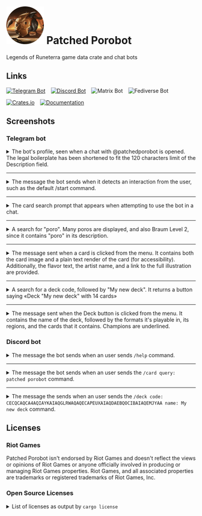 # ![](icon.png) Patched Porobot

Legends of Runeterra game data crate and chat bots

## Links

[![Telegram Bot](https://img.shields.io/badge/telegram%20bot-done-success)](https://t.me/patchedporobot)
 
[![Discord Bot](https://img.shields.io/badge/discord%20bot-done-success)](https://discord.com/api/oauth2/authorize?client_id=1071989978743193672&scope=applications.commands)
 
![Matrix Bot](https://img.shields.io/badge/matrix%20bot-to%20do-inactive)
 
![Fediverse Bot](https://img.shields.io/badge/fediverse%20bot-to%20do-inactive)

[![Crates.io](https://img.shields.io/crates/v/patched_porobot)](https://crates.io/crates/patched_porobot)
 
[![Documentation](https://img.shields.io/docsrs/patched_porobot)](https://docs.rs/patched_porobot/0.9.2/patched_porobot/)

## Screenshots

### Telegram bot

<details>
<summary>The bot's profile, seen when a chat with @patchedporobot is opened. The legal boilerplate has been shortened to fit the 120 characters limit of the Description field.</summary>

![](media/td-profile.png)

</details>

---

<details>
<summary>The message the bot sends when it detects an interaction from the user, such as the default /start command.</summary>

![](media/td-start.png)

</details>

---

<details>
<summary>The card search prompt that appears when attempting to use the bot in a chat.</summary>

![](media/td-prompt.png)

</details>

---

<details>
<summary>A search for "poro". Many poros are displayed, and also Braum Level 2, since it contains "poro" in its description.</summary>

![](media/td-poro.png)

</details>

---

<details>
<summary>The message sent when a card is clicked from the menu. It contains both the card image and a plain text render of the card (for accessibility). Additionally, the flavor text, the artist name, and a link to the full illustration are provided.</summary>

![](media/td-message.png)

</details>

---

<details>
<summary>A search for a deck code, followed by "My new deck". It returns a button saying «Deck "My new deck" with 14 cards»</summary>

![](media/td-deck.png)

</details>

---

<details>
<summary>The message sent when the Deck button is clicked from the menu. It contains the name of the deck, followed by the formats it's playable in, its regions, and the cards that it contains. Champions are underlined.</summary>

![](media/td-eternal.png)

</details>

### Discord bot

<details>
<summary>The message the bot sends when an user sends <code>/help</code> command.</summary>

![](media/ds-help.png)

</details>

---

<details>
<summary>The message the bot sends when an user sends the <code>/card query: patched porobot</code> command.</summary>

![](media/ds-card.png)

</details>

---

<details>
<summary>The message the sends when an user sends the <code>/deck code: CECQCAQCA4AQIAYKAIAQGLRWAQAQECAPEUXAIAQDAEBQOCIBAIAQEMJYAA name: My new deck</code> command.</summary>

![](media/ds-deck.png)

</details>


## Licenses

### Riot Games

Patched Porobot isn't endorsed by Riot Games and doesn't reflect the views or opinions of Riot Games or anyone officially involved in producing or managing Riot Games properties. Riot Games, and all associated properties are trademarks or registered trademarks of Riot Games, Inc.

### Open Source Licenses

<details>
<summary>List of licenses as output by <code>cargo license</code></summary>

- **(Apache-2.0 OR MIT) AND BSD-3-Clause** (1): encoding_rs
- **(MIT OR Apache-2.0) AND Unicode-DFS-2016** (1): unicode-ident
- **0BSD OR Apache-2.0 OR MIT** (1): adler
- **AGPL-3.0-or-later** (1): patched_porobot
- **Apache-2.0** (2): fail, varint-rs
- **Apache-2.0 OR Apache-2.0 WITH LLVM-exception OR MIT** (1): wasi
- **Apache-2.0 OR BSL-1.0** (1): ryu
- **Apache-2.0 OR ISC OR MIT** (4): hyper-rustls, rustls, rustls-pemfile, sct
- **Apache-2.0 OR MIT** (154): ahash, anyhow, arc-swap, async-trait, autocfg, base64, base64, bitflags, block-buffer, bumpalo, cc, cfg-if, chrono, cpufeatures, crc32fast, crossbeam-channel, crossbeam-deque, crossbeam-epoch, crossbeam-utils, crypto-common, digest, downcast-rs, either, env_logger, erasable, fastrand, flate2, fnv, form_urlencoded, fs2, futures, futures-channel, futures-core, futures-executor, futures-io, futures-macro, futures-sink, futures-task, futures-util, generator, getrandom, glob, hashbrown, hermit-abi, hermit-abi, http, httparse, httpdate, humantime, ident_case, idna, indexmap, ipnet, itertools, itertools, itoa, js-sys, lazy_static, libc, lock_api, log, md5, memmap2, mime, num-integer, num-traits, num_cpus, once_cell, oneshot, parking_lot, parking_lot_core, percent-encoding, pin-project, pin-project-internal, pin-project-lite, pin-utils, ppv-lite86, pretty_env_logger, proc-macro-error, proc-macro-error-attr, proc-macro2, quick-error, quote, rand, rand_chacha, rand_core, rayon, rayon-core, rc-box, regex, regex-syntax, remove_dir_all, reqwest, rustc-hash, rustc_version, rustversion, scoped-tls, scopeguard, semver, serde, serde_derive, serde_json, serde_urlencoded, serde_with_macros, sha-1, signal-hook-registry, smallvec, socket2, stable_deref_trait, syn, tempfile, thiserror, thiserror-impl, thread_local, time, time-core, time-macros, tokio-rustls, tungstenite, typenum, unicase, unicode-bidi, unicode-normalization, url, utf-8, uuid, version_check, wasm-bindgen, wasm-bindgen-backend, wasm-bindgen-futures, wasm-bindgen-macro, wasm-bindgen-macro-support, wasm-bindgen-shared, wasm-streams, web-sys, winapi, winapi-i686-pc-windows-gnu, winapi-x86_64-pc-windows-gnu, windows, windows-sys, windows-sys, windows-targets, windows_aarch64_gnullvm, windows_aarch64_msvc, windows_aarch64_msvc, windows_i686_gnu, windows_i686_gnu, windows_i686_msvc, windows_i686_msvc, windows_x86_64_gnu, windows_x86_64_gnu, windows_x86_64_gnullvm, windows_x86_64_msvc, windows_x86_64_msvc
- **Apache-2.0 OR MIT OR MPL-2.0** (1): htmlescape
- **Apache-2.0 OR MIT OR Zlib** (3): miniz_oxide, tinyvec, tinyvec_macros
- **BSD-3-Clause** (2): instant, never
- **BSD-3-Clause OR MIT** (1): rust-stemmers
- **Custom License File** (2): ring, webpki
- **ISC** (3): serenity, typemap_rev, untrusted
- **MIT** (62): aquamarine, async-tungstenite, atty, bitpacking, bytes, census, combine, convert_case, crunchy, darling, darling_core, darling_macro, dashmap, data-encoding, derive_more, dptree, fastfield_codecs, generic-array, h2, http-body, hyper, levenshtein_automata, loom, lru, lz4_flex, matchers, memoffset, mime_guess, mio, murmurhash32, nu-ansi-term, ordered-float, overload, ownedbytes, redox_syscall, serde-value, sharded-slab, slab, spin, strsim, take_mut, takecell, tantivy, tantivy-bitpacker, tantivy-common, tantivy-query-grammar, teloxide, teloxide-core, tokio, tokio-macros, tokio-stream, tokio-util, tower-service, tracing, tracing-attributes, tracing-core, tracing-log, tracing-subscriber, try-lock, valuable, want, winreg
- **MIT OR Unlicense** (8): aho-corasick, byteorder, memchr, regex-automata, tantivy-fst, termcolor, utf8-ranges, winapi-util
- **MPL-2.0** (1): webpki-roots
- **Unlicense** (1): measure_time
- **zlib-acknowledgement** (1): fastdivide

</details>
